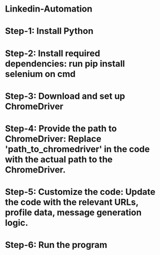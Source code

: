 # Linkedin-Automation
# Step-1: Install Python
# Step-2: Install required dependencies: run pip install selenium on cmd
# Step-3: Download and set up ChromeDriver
# Step-4: Provide the path to ChromeDriver: Replace 'path_to_chromedriver' in the code with the actual path to the ChromeDriver.
# Step-5: Customize the code: Update the code with the relevant URLs, profile data, message generation logic.
# Step-6: Run the program
